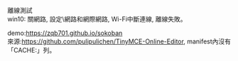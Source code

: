 離線測試<br>
win10: 關網路, 設定\網路和網際網路, Wi-Fi中斷連線, 離線失敗。

demo:<a href="https://zqb701.github.io/sokoban">https://zqb701.github.io/sokoban</a><br>
來源:<a href="https://github.com/pulipulichen/TinyMCE-Online-Editor">https://github.com/pulipulichen/TinyMCE-Online-Editor</a>, manifest內沒有「CACHE:」列。
